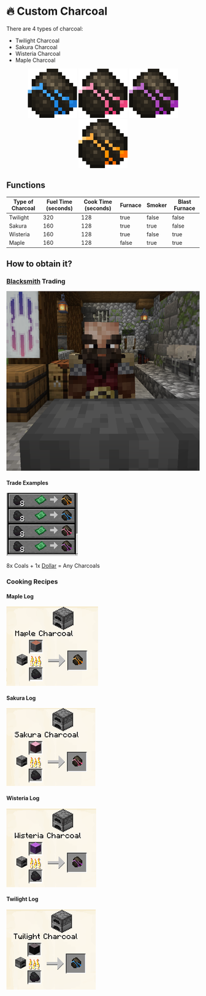# 🔥 Custom Charcoal

There are 4 types of charcoal:

* Twilight Charcoal
* Sakura Charcoal
* Wisteria Charcoal
* Maple Charcoal

<div align="center">

<img src="../.gitbook/assets/pixil-frame-0 (7).png" alt="Twilight Charcoal">

 

<img src="../.gitbook/assets/pixil-frame-0 (10).png" alt="Sakura Charcoal">

 

<img src="../.gitbook/assets/pixil-frame-0 (9).png" alt="Wisteria Charcoal">

 

<img src="../.gitbook/assets/pixil-frame-0 (8).png" alt="Maple Charcoal">

</div>

## Functions

<table><thead><tr><th>Type of Charcoal</th><th>Fuel Time (seconds)</th><th>Cook Time (seconds)</th><th data-type="checkbox">Furnace</th><th data-type="checkbox">Smoker</th><th data-type="checkbox">Blast Furnace</th></tr></thead><tbody><tr><td>Twilight</td><td>320</td><td>128</td><td>true</td><td>false</td><td>false</td></tr><tr><td>Sakura</td><td>160</td><td>128</td><td>true</td><td>true</td><td>false</td></tr><tr><td>Wisteria</td><td>160</td><td>128</td><td>true</td><td>false</td><td>true</td></tr><tr><td>Maple</td><td>160</td><td>128</td><td>false</td><td>true</td><td>true</td></tr></tbody></table>

## How to obtain it?

### [Blacksmith](broken-reference) Trading

![Trading NPC at the blacksmith](<../.gitbook/assets/image (127).png>)

#### Trade Examples

<div align="left">

<img src="../.gitbook/assets/image (75).png" alt="">

</div>

8x Coals + 1x [Dollar](currencies/dollar.md) = Any Charcoals

### Cooking Recipes

#### Maple Log

<div align="left">

<img src="../.gitbook/assets/image (12).png" alt="">

</div>

#### Sakura Log

<div align="left">

<img src="../.gitbook/assets/image (121).png" alt="">

</div>

#### Wisteria Log

<div align="left">

<img src="../.gitbook/assets/image (146).png" alt="">

</div>

#### Twilight Log

<div align="left">

<img src="../.gitbook/assets/image (41).png" alt="">

</div>

